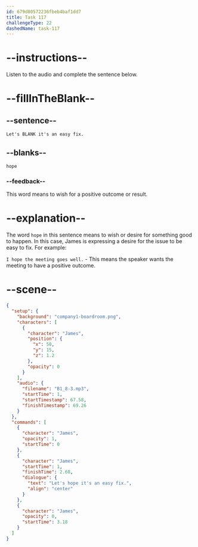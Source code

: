 ```yaml
---
id: 679d80572236fbeb4baf1dd7
title: Task 117
challengeType: 22
dashedName: task-117
---
```


<!-- (Audio) James: Let's hope it's an easy fix. -->

# --instructions--

Listen to the audio and complete the sentence below.

# --fillInTheBlank--

## --sentence--

`Let's BLANK it's an easy fix.`

## --blanks--

`hope`

### --feedback--

This word means to wish for a positive outcome or result.

# --explanation--

The word `hope` in this sentence means to wish or desire for something good to happen. In this case, James is expressing a desire for the issue to be easy to fix. For example:

`I hope the meeting goes well.` - This means the speaker wants the meeting to have a positive outcome.

# --scene--

```json
{
  "setup": {
    "background": "company1-boardroom.png",
    "characters": [
      {
        "character": "James",
        "position": {
          "x": 50,
          "y": 15,
          "z": 1.2
        },
        "opacity": 0
      }
    ],
    "audio": {
      "filename": "B1_8-3.mp3",
      "startTime": 1,
      "startTimestamp": 67.58,
      "finishTimestamp": 69.26
    }
  },
  "commands": [
    {
      "character": "James",
      "opacity": 1,
      "startTime": 0
    },
    {
      "character": "James",
      "startTime": 1,
      "finishTime": 2.68,
      "dialogue": {
        "text": "Let's hope it's an easy fix.",
        "align": "center"
      }
    },
    {
      "character": "James",
      "opacity": 0,
      "startTime": 3.18
    }
  ]
}
```
